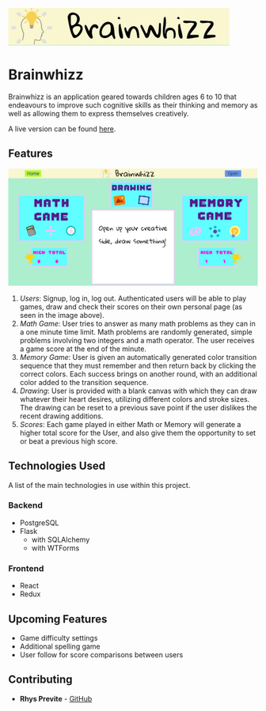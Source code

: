 ![Logo of Brainwhizz](./react-whizz/src/images/brain_logo.JPG)

# Brainwhizz

Brainwhizz is an application geared towards children ages 6 to 10 that endeavours to improve such cognitive skills as their thinking and memory as well as allowing them to express themselves creatively.  

A live version can be found [here](https://brainwhizz.herokuapp.com/). 

## Features 

![User Splash Page](./react-whizz/src/images/splash_page.JPG)

1. *Users*: Signup, log in, log out. Authenticated users will be able to play games, draw and check their scores on their own personal page (as seen in the image above). 
2. *Math Game*: User tries to answer as many math problems as they can in a one minute time limit. Math problems are randomly generated, simple problems involving two integers and a math operator. The user receives a game score at the end of the minute. 
3. *Memory Game*: User is given an automatically generated color transition sequence that they must remember and then return back by clicking the correct colors. Each success brings on another round, with an additional color added to the transition sequence. 
4. *Drawing*: User is provided with a blank canvas with which they can draw whatever their heart desires, utilizing different colors and stroke sizes. The drawing can be reset to a previous save point if the user dislikes the recent drawing additions.  
5. *Scores*: Each game played in either Math or Memory will generate a higher total score for the User, and also give them the opportunity to set or beat a previous high score.   

## Technologies Used

A list of the main technologies in use within this project. 

### Backend
* PostgreSQL
* Flask
    * with SQLAlchemy 
    * with WTForms

### Frontend
* React
* Redux

## Upcoming Features 
* Game difficulty settings 
* Additional spelling game 
* User follow for score comparisons between users 

## Contributing 
* **Rhys Previte** - [GitHub](https://github.com/Preezey24)
